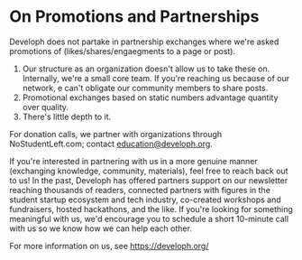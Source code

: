# On Promotions and Partnerships
Developh does not partake in partnership exchanges where we're asked promotions of (likes/shares/engaegments to a page or post).

1. Our structure as an organization doesn't allow us to take these on. Internally, we're a small core team. If you're reaching us because of our network, e can't obligate our community members to share posts.
2. Promotional exchanges based on static numbers advantage quantity over quality.
3. There's little depth to it.

For donation calls, we partner with organizations through NoStudentLeft.com; contact education@developh.org.


If you're interested in partnering with us in a more genuine manner (exchanging knowledge, community, materials), feel free to reach back out to us!
In the past, Developh has offered partners support on our newsletter reaching thousands of readers, connected partners with figures in the student startup ecosystem and tech industry, co-created workshops and fundraisers, hosted hackathons, and the like. If you're looking for something meaningful with us, we'd encourage you to schedule a short 10-minute call with us so we know how we can help each other.

For more information on us, see https://developh.org/
